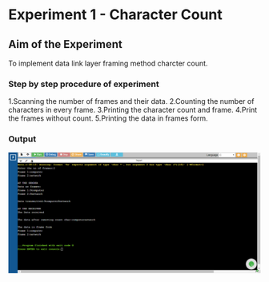 # Experiment 1 - Character Count

## Aim of the Experiment

To implement data link layer framing method charcter count.

### Step by step procedure of experiment

1.Scanning the number of frames and their data.
2.Counting the number of characters in every frame.
3.Printing the character count and frame.
4.Print the frames without count.
5.Printing the data in frames form.

### Output

![output](cn1.jpg)

